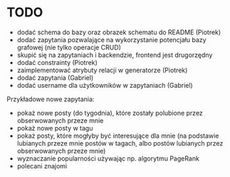 # TODO
 - dodać schema do bazy oraz obrazek schematu do README (Piotrek)
 - dodać zapytania pozwalające na wykorzystanie potencjału bazy grafowej (nie tylko operacje CRUD)
 - skupić się na zapytaniach i backendzie, frontend jest drugorzędny
 - dodać constrainty (Piotrek)
 - zaimplementować atrybuty relacji w generatorze (Piotrek)
 - dodać zapytania (Gabriel)
 - dodać username dla użytkowników w zapytaniach (Gabriel)
 
 Przykładowe nowe zapytania:
 - pokaż nowe posty (do tygodnia), które zostały polubione przez obserwowanych przeze mnie 
 - pokaż nowe posty w tagu
 - pokaż posty, które mogłyby być interesujące dla mnie (na podstawie lubianych przeze mnie postów w tagach, albo postów lubianych przez obserwowanych przeze mnie)
 - wyznaczanie popularności używając np. algorytmu PageRank
 - polecani znajomi
